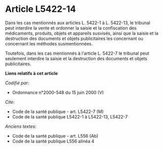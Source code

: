 # Article L5422-14

Dans les cas mentionnés aux articles L. 5422-1 à L. 5422-13, le tribunal peut interdire la vente et ordonner la saisie et la
confiscation des médicaments, produits, objets et appareils susvisés, ainsi que la saisie et la destruction des documents et
objets publicitaires les concernant ou concernant les méthodes susmentionnées.

Toutefois, dans les cas mentionnés à l'article L. 5422-7 le tribunal peut seulement interdire la saisie et la destruction des
documents et objets publicitaires.

**Liens relatifs à cet article**

_Codifié par_:

  - Ordonnance n°2000-548 du 15 juin 2000 (V)

_Cite_:

  - Code de la santé publique - art. L5422-7 (M)
  - Code de la santé publique L5422-1 à L5422-13, L5422-7

_Anciens textes_:

  - Code de la santé publique - art. L556 (Ab)
  - Code de la santé publique L556 alinéa 4
